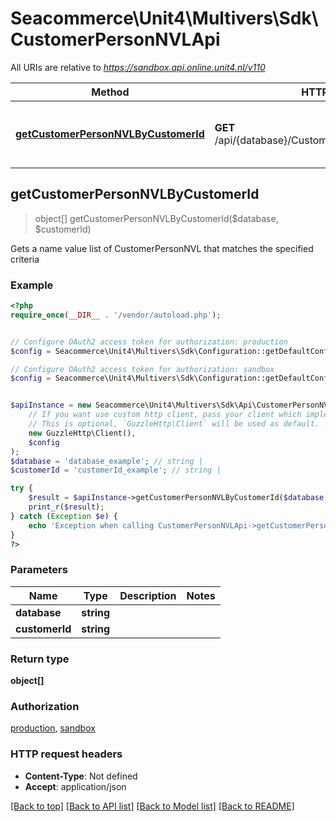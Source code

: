 # Seacommerce\Unit4\Multivers\Sdk\CustomerPersonNVLApi

All URIs are relative to *https://sandbox.api.online.unit4.nl/v110*

Method | HTTP request | Description
------------- | ------------- | -------------
[**getCustomerPersonNVLByCustomerId**](CustomerPersonNVLApi.md#getCustomerPersonNVLByCustomerId) | **GET** /api/{database}/CustomerPersonNVL/{customerId} | Gets a name value list of CustomerPersonNVL that matches the specified criteria



## getCustomerPersonNVLByCustomerId

> object[] getCustomerPersonNVLByCustomerId($database, $customerId)

Gets a name value list of CustomerPersonNVL that matches the specified criteria

### Example

```php
<?php
require_once(__DIR__ . '/vendor/autoload.php');


// Configure OAuth2 access token for authorization: production
$config = Seacommerce\Unit4\Multivers\Sdk\Configuration::getDefaultConfiguration()->setAccessToken('YOUR_ACCESS_TOKEN');

// Configure OAuth2 access token for authorization: sandbox
$config = Seacommerce\Unit4\Multivers\Sdk\Configuration::getDefaultConfiguration()->setAccessToken('YOUR_ACCESS_TOKEN');


$apiInstance = new Seacommerce\Unit4\Multivers\Sdk\Api\CustomerPersonNVLApi(
    // If you want use custom http client, pass your client which implements `GuzzleHttp\ClientInterface`.
    // This is optional, `GuzzleHttp\Client` will be used as default.
    new GuzzleHttp\Client(),
    $config
);
$database = 'database_example'; // string | 
$customerId = 'customerId_example'; // string | 

try {
    $result = $apiInstance->getCustomerPersonNVLByCustomerId($database, $customerId);
    print_r($result);
} catch (Exception $e) {
    echo 'Exception when calling CustomerPersonNVLApi->getCustomerPersonNVLByCustomerId: ', $e->getMessage(), PHP_EOL;
}
?>
```

### Parameters


Name | Type | Description  | Notes
------------- | ------------- | ------------- | -------------
 **database** | **string**|  |
 **customerId** | **string**|  |

### Return type

**object[]**

### Authorization

[production](../../README.md#production), [sandbox](../../README.md#sandbox)

### HTTP request headers

- **Content-Type**: Not defined
- **Accept**: application/json

[[Back to top]](#) [[Back to API list]](../../README.md#documentation-for-api-endpoints)
[[Back to Model list]](../../README.md#documentation-for-models)
[[Back to README]](../../README.md)

